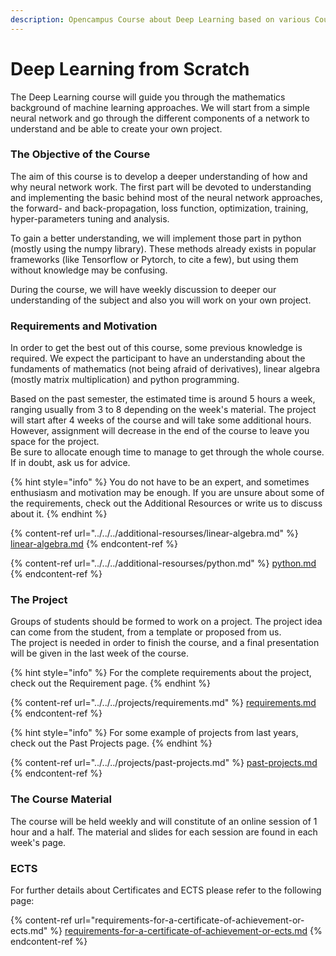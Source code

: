 ```yaml
---
description: Opencampus Course about Deep Learning based on various Coursera Courses
---
```


# Deep Learning from Scratch

The Deep Learning course will guide you through the mathematics background of machine learning approaches. We will start from a simple neural network and go through the different components of a network to understand and be able to create your own project.

### **The Objective of the Course**

The aim of this course is to develop a deeper understanding of how and why neural network work. The first part will be devoted to understanding and implementing the basic behind most of the neural network approaches, the forward- and back-propagation, loss function, optimization, training, hyper-parameters tuning and analysis.

To gain a better understanding, we will implement those part in python (mostly using the numpy library). These methods already exists in popular frameworks (like Tensorflow or Pytorch, to cite a few), but using them without knowledge may be confusing.

During the course, we will have weekly discussion to deeper our understanding of the subject and also you will work on your own project.&#x20;

### Requirements and Motivation

In order to get the best out of this course, some previous knowledge is required. We expect the participant to have an understanding about the fundaments of mathematics (not being afraid of derivatives), linear algebra (mostly matrix multiplication) and python programming.&#x20;

Based on the past semester, the estimated time is around 5 hours a week, ranging usually from 3 to 8 depending on the week's material. The project will start after 4 weeks of the course and will take some additional hours. However, assignment will decrease in the end of the course to leave you space for the project. \
Be sure to allocate enough time to manage to get through the whole course. If in doubt, ask us for advice.

{% hint style="info" %}
You do not have to be an expert, and sometimes enthusiasm and motivation may be enough. If you are unsure about some of the requirements, check out the Additional Resources or write us to discuss about it.
{% endhint %}

{% content-ref url="../../../additional-resourses/linear-algebra.md" %}
[linear-algebra.md](../../../additional-resourses/linear-algebra.md)
{% endcontent-ref %}

{% content-ref url="../../../additional-resourses/python.md" %}
[python.md](../../../additional-resourses/python.md)
{% endcontent-ref %}

### **The Project**

Groups of students should be formed to work on a project. The project idea can come from the student, from a template or proposed from us.\
The project is needed in order to finish the course, and a final presentation will be given in the last week of the course.

{% hint style="info" %}
For the complete requirements about the project, check out the Requirement page.
{% endhint %}

{% content-ref url="../../../projects/requirements.md" %}
[requirements.md](../../../projects/requirements.md)
{% endcontent-ref %}

{% hint style="info" %}
For some example of projects from last years, check out the Past Projects page.
{% endhint %}

{% content-ref url="../../../projects/past-projects.md" %}
[past-projects.md](../../../projects/past-projects.md)
{% endcontent-ref %}

### The Course Material

The course will be held weekly and will constitute of an online session of 1 hour and a half. The material and slides for each session are found in each week's page.

### ECTS

For further details about Certificates and ECTS please refer to the following page:

{% content-ref url="requirements-for-a-certificate-of-achievement-or-ects.md" %}
[requirements-for-a-certificate-of-achievement-or-ects.md](requirements-for-a-certificate-of-achievement-or-ects.md)
{% endcontent-ref %}
